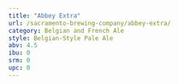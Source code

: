 ```yaml
---
title: "Abbey Extra"
url: /sacramento-brewing-company/abbey-extra/
category: Belgian and French Ale
style: Belgian-Style Pale Ale
abv: 4.5
ibu: 0
srm: 0
upc: 0
---
```


